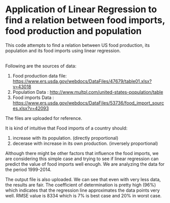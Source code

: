 # Application of Linear Regression to find a relation between food imports, food production and population
This code attempts to find a relation between US food production, its population and its food imports using linear regression.<br /><br />

Following are the sources of data:<ol>
	<li> Food production data file: https://www.ers.usda.gov/webdocs/DataFiles/47679/table01.xlsx?v=43018</li>
	<li> Population Data : http://www.multpl.com/united-states-population/table</li>
	<li> Food imports Data : https://www.ers.usda.gov/webdocs/DataFiles/53736/food_import_sources.xlsx?v=42093</li></ol>
The files are uploaded for reference.<br />

It is kind of intuitive that Food imports of a country should:<ol>
	<li>increase with its population. (directly proportional)</li>
	<li>decerase with increase in its own production. (inversely proportional)</li></ol>
Although there might be other factors that influence the food imports, we are considering this simple case and trying to see if linear regression can predict the value of food imports well enough.
We are analyzing the data for the period 1999-2014.

The output file is also uploaded. We can see that even with very less data, the results are fair. The coefficient of determination is pretty high (96%) which indicates that the regression line approximates the data points very well.
RMSE value is 8334 which is 7% is best case and 20% in worst case.
